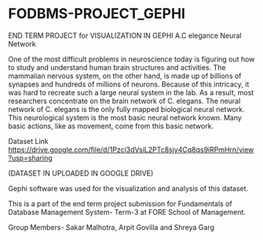# FODBMS-PROJECT_GEPHI
END TERM PROJECT for VISUALIZATION IN GEPHI
A.C elegance Neural Network

One of the most difficult problems in neuroscience today is figuring out how to study and understand human brain structures and activities. The mammalian nervous system, on the other hand, is made up of billions of synapses and hundreds of millions of neurons. Because of this intricacy, it was hard to recreate such a large neural system in the lab. As a result, most researchers concentrate on the brain network of C. elegans. The neural network of C. elegans is the only fully mapped biological neural network. This neurological system is the most basic neural network known. Many basic actions, like as movement, come from this basic network.


Dataset Link https://drive.google.com/file/d/1Pzci3dVsiL2PTc8sjy4Cq8qs9iRPmHrn/view?usp=sharing

(DATASET IN UPLOADED IN GOOGLE DRIVE)

Gephi software was used for the visualization and analysis of this dataset.

This is a part of the end term project submission for Fundamentals of Database Management System- Term-3 at FORE School of Management.

Group Members- Sakar Malhotra, Arpit Govilla and Shreya Garg
